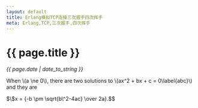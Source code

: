 ```yaml
---
layout: default
title: Erlang模拟TCP连接三次握手四次挥手
meta: Erlang,TCP,三次握手,四次挥手
---
```

# {{ page.title }}
*{{ page.date | date_to_string }}*      

When \\(a \ne 0\\), there are two solutions to \\(ax\^2 + bx + c = 0\label{abc}\\) and they are

$\$x = {-b \pm \sqrt{b\^2-4ac} \over 2a}.$\$
